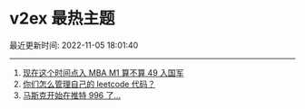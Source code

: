 # v2ex 最热主题

最近更新时间: 2022-11-05 18:01:40

--- 
1. [现在这个时间点入 MBA M1 算不算 49 入国军](https://www.v2ex.com/t/892864) 
2. [你们怎么管理自己的 leetcode 代码？](https://www.v2ex.com/t/892824) 
3. [马斯克开始在推特 996 了…](https://www.v2ex.com/t/892844) 
